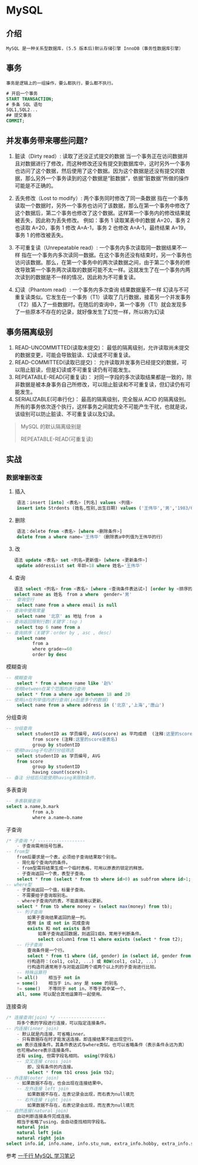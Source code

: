# MySQL

## 介绍

    MySQL 是一种关系型数据库，(5.5 版本后)默认存储引擎 InnoDB（事务性数据库引擎）

## 事务

    事务是逻辑上的一组操作，要么都执行，要么都不执行。

```SQL
# 开启一个事务
START TRANSACTION;
# 多条 SQL 语句
SQL1,SQL2...
## 提交事务
COMMIT;
```

## 并发事务带来哪些问题?

1. 脏读（Dirty read）: 读取了还没正式提交的数据
   当一个事务正在访问数据并且对数据进行了修改，而这种修改还没有提交到数据库中，这时另外一个事务也访问了这个数据，然后使用了这个数据。因为这个数据是还没有提交的数据，那么另外一个事务读到的这个数据是“脏数据”，依据“脏数据”所做的操作可能是不正确的。

2. 丢失修改（Lost to modify）: 两个事务同时修改了同一条数据
   指在一个事务读取一个数据时，另外一个事务也访问了该数据，那么在第一个事务中修改了这个数据后，第二个事务也修改了这个数据。这样第一个事务内的修改结果就被丢失，因此称为丢失修改。 例如：事务 1 读取某表中的数据 A=20，事务 2 也读取 A=20，事务 1 修改 A=A-1，事务 2 也修改 A=A-1，最终结果 A=19，事务 1 的修改被丢失。

3. 不可重复读（Unrepeatable read）: 一个事务内多次读取同一数据结果不一样
   指在一个事务内多次读同一数据。在这个事务还没有结束时，另一个事务也访问该数据。那么，在第一个事务中的两次读数据之间，由于第二个事务的修改导致第一个事务两次读取的数据可能不太一样。这就发生了在一个事务内两次读到的数据是不一样的情况，因此称为不可重复读。

4. 幻读（Phantom read）: 一个事务内多次查询 结果数据量不一样
   幻读与不可重复读类似。它发生在一个事务（T1）读取了几行数据，接着另一个并发事务（T2）插入了一些数据时。在随后的查询中，第一个事务（T1）就会发现多了一些原本不存在的记录，就好像发生了幻觉一样，所以称为幻读

## 事务隔离级别

1. READ-UNCOMMITTED(读取未提交)： 最低的隔离级别，允许读取尚未提交的数据变更，可能会导致脏读、幻读或不可重复读。
2. READ-COMMITTED(读取已提交)： 允许读取并发事务已经提交的数据，可以阻止脏读，但是幻读或不可重复读仍有可能发生。
3. REPEATABLE-READ(可重复读)： 对同一字段的多次读取结果都是一致的，除非数据是被本身事务自己所修改，可以阻止脏读和不可重复读，但幻读仍有可能发生。
4. SERIALIZABLE(可串行化)： 最高的隔离级别，完全服从 ACID 的隔离级别。所有的事务依次逐个执行，这样事务之间就完全不可能产生干扰，也就是说，该级别可以防止脏读、不可重复读以及幻读。

> MySQL 的默认隔离级别是
>
> REPEATABLE-READ(可重复读)

## 实战

### 数据增删改查

1.  插入

```SQL
    语法：insert [into] <表名> [列名] values <列值>
    insert into Strdents (姓名,性别,出生日期) values ('王伟华','男','1983/6/15')
```

2. 删除

```SQL
    语法：delete from <表名> [where <删除条件>]
    delete from a where name='王伟华'（删除表a中列值为王伟华的行）　
```

3. 改

```SQL
   语法 update <表名> set <列名=更新值> [where <更新条件>]
    update addressList set 年龄=18 where 姓名='王伟华'
```

4. 查询

```SQL
   语法 select <列名> from <表名> [where <查询条件表达试>] [order by <排序的列名>[asc或desc]]
   select name as 姓名　from a where  gender='男'
--  查询空行
    select name from a where email is null
-- 查询中使用常量
    select name '北京' as 地址 from　a
-- 查询返回限制行数(关键字：top )
    select top 6 name from a
-- 查询排序（关键字：order by , asc , desc）
    select name
　　　　　　from a
　　　　　　where grade>=60
　　　　　　order by desc
```

模糊查询
```sql
-- 模糊查询
    select * from a where name like '赵%'
-- 使用between在某个范围内进行查询
    select * from a where age between 18 and 20
-- 使用in在列举值内进行查询(in后是多个的数据)
    select name from a where address in ('北京','上海','唐山')

```

分组查询
```SQL 
-- 分组查询
    select studentID as 学员编号, AVG(score) as 平均成绩  (注释:这里的score是列名)
　　　　　　from score (注释:这里的score是表名)
　　　　　　group by studentID
-- 使用having子句进行分组筛选
    select studentID as 学员编号, AVG　　　
    from score
　　　　　　group by studentID
　　　　　　having count(score)>1
-- 备注 分组后只能使用having来限制条件，
```

多表查询
```sql
-- 多表联接查询
select a.name,b.mark
　　　　　　from a,b
　　　　　　where a.name=b.name
```

子查询
```sql
/* 子查询 */ ------------------
    - 子查询需用括号包裹。
-- from型
    from后要求是一个表，必须给子查询结果取个别名。
    - 简化每个查询内的条件。
    - from型需将结果生成一个临时表格，可用以原表的锁定的释放。
    - 子查询返回一个表，表型子查询。
    select * from (select * from tb where id>0) as subfrom where id>1;
-- where型
    - 子查询返回一个值，标量子查询。
    - 不需要给子查询取别名。
    - where子查询内的表，不能直接用以更新。
    select * from tb where money = (select max(money) from tb);
    -- 列子查询
        如果子查询结果返回的是一列。
        使用 in 或 not in 完成查询
        exists 和 not exists 条件
            如果子查询返回数据，则返回1或0。常用于判断条件。
            select column1 from t1 where exists (select * from t2);
    -- 行子查询
        查询条件是一个行。
        select * from t1 where (id, gender) in (select id, gender from t2);
        行构造符：(col1, col2, ...) 或 ROW(col1, col2, ...)
        行构造符通常用于与对能返回两个或两个以上列的子查询进行比较。
    -- 特殊运算符
    != all()    相当于 not in
    = some()    相当于 in。any 是 some 的别名
    != some()   不等同于 not in，不等于其中某一个。
    all, some 可以配合其他运算符一起使用。
```

连接查询
```sql
/* 连接查询(join) */ ------------------
    将多个表的字段进行连接，可以指定连接条件。
-- 内连接(inner join)
    - 默认就是内连接，可省略inner。
    - 只有数据存在时才能发送连接。即连接结果不能出现空行。
    on 表示连接条件。其条件表达式与where类似。也可以省略条件（表示条件永远为真）
    也可用where表示连接条件。
    还有 using, 但需字段名相同。 using(字段名)
    -- 交叉连接 cross join
        即，没有条件的内连接。
        select * from tb1 cross join tb2;
-- 外连接(outer join)
    - 如果数据不存在，也会出现在连接结果中。
    -- 左外连接 left join
        如果数据不存在，左表记录会出现，而右表为null填充
    -- 右外连接 right join
        如果数据不存在，右表记录会出现，而左表为null填充
-- 自然连接(natural join)
    自动判断连接条件完成连接。
    相当于省略了using，会自动查找相同字段名。
    natural join
    natural left join
    natural right join
select info.id, info.name, info.stu_num, extra_info.hobby, extra_info.sex from info, extra_info where info.stu_num = extra_info.stu_id;
```

参考 [一千行 MySQL 学习笔记](https://github.com/Snailclimb/JavaGuide/blob/main/docs/database/mysql/a-thousand-lines-of-mysql-study-notes.md)
